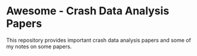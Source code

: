 # Awesome - Crash Data Analysis Papers

This repository provides important crash data analysis papers and some of my notes on some papers. 